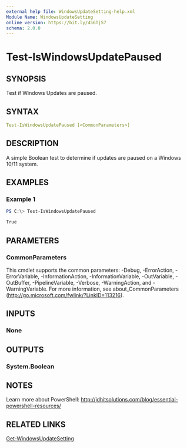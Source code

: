 ```yaml
---
external help file: WindowsUpdateSetting-help.xml
Module Name: WindowsUpdateSetting
online version: https://bit.ly/456TjS7
schema: 2.0.0
---
```


# Test-IsWindowsUpdatePaused

## SYNOPSIS

Test if Windows Updates are paused.

## SYNTAX

```yaml
Test-IsWindowsUpdatePaused [<CommonParameters>]
```

## DESCRIPTION

A simple Boolean test to determine if updates are paused on a Windows 10/11 system.

## EXAMPLES

### Example 1

```powershell
PS C:\> Test-IsWindowsUpdatePaused

True
```

## PARAMETERS

### CommonParameters

This cmdlet supports the common parameters: -Debug, -ErrorAction, -ErrorVariable, -InformationAction, -InformationVariable, -OutVariable, -OutBuffer, -PipelineVariable, -Verbose, -WarningAction, and -WarningVariable. For more information, see about_CommonParameters (http://go.microsoft.com/fwlink/?LinkID=113216).

## INPUTS

### None

## OUTPUTS

### System.Boolean

## NOTES

Learn more about PowerShell: http://jdhitsolutions.com/blog/essential-powershell-resources/

## RELATED LINKS

[Get-WindowsUpdateSetting](Get-WindowsUpdateSetting.md)
